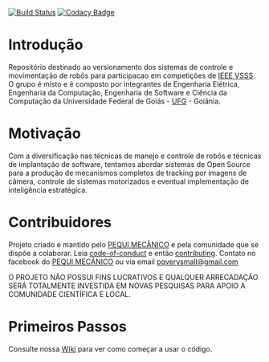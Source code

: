 [![Build Status](https://travis-ci.org/PEQUI-VSSS/VSSS-EMC.svg?branch=master)](https://travis-ci.org/PEQUI-VSSS/VSSS-EMC)
[![Codacy Badge](https://api.codacy.com/project/badge/Grade/7646cb63b79d4188b5b8dbec8fe8fd02)](https://www.codacy.com/app/danielfaleiro/VSSS-EMC?utm_source=github.com&amp;utm_medium=referral&amp;utm_content=PEQUI-MEC/VSSS-EMC&amp;utm_campaign=Badge_Grade)

# Introdução

Repositório destinado ao versionamento dos sistemas de controle e movimentação de robôs para participacao em competições de [IEEE VSSS](http://www.cbrobotica.org/?page_id=81&lang=pt). O grupo é misto e é composto por integrantes de Engenharia Elétrica, Engenharia da Computação, Engenharia de Software e Ciência da Computação da Universidade Federal de Goiás - [UFG](https://www.ufg.br/) - Goiânia.

# Motivação

Com a diversificação nas técnicas de manejo e controle de robôs e técnicas de implantação de software, tentamos abordar sistemas de Open Source para a produção de mecanismos completos de tracking por imagens de câmera, controle de sistemas motorizados e eventual implementação de inteligência estratégica.

# Contribuidores

Projeto criado e mantido pelo [PEQUI MECÂNICO](https://www.facebook.com/NucleoPMec/) e pela comunidade que se dispõe a colaborar.
Leia [code-of-conduct](/docs/CODE_OF_CONDUCT.md) e então [contributing](/docs/CONTRIBUTING.md).
Contato no facebook do [PEQUI MECÂNICO](https://www.facebook.com/NucleoPMec/) ou via email pqverysmall@gmail.com



O PROJETO NÃO POSSUI FINS LUCRATIVOS E QUALQUER ARRECADAÇÃO SERÁ TOTALMENTE INVESTIDA EM NOVAS PESQUISAS PARA APOIO A COMUNIDADE CIENTÍFICA E LOCAL.

# Primeiros Passos

Consulte nossa [Wiki](https://github.com/PEQUI-VSSS/VSSS-EMC/wiki) para ver como começar a usar o código.
